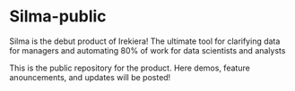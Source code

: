 # Silma-public
Silma is the debut product of Irekiera! The ultimate tool for clarifying data for managers and automating 80% of work for data scientists and analysts

This is the public repository for the product. Here demos, feature anouncements, and updates will be posted!
